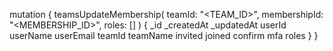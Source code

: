 mutation {
    teamsUpdateMembership(
        teamId: "<TEAM_ID>",
        membershipId: "<MEMBERSHIP_ID>",
        roles: []
    ) {
        _id
        _createdAt
        _updatedAt
        userId
        userName
        userEmail
        teamId
        teamName
        invited
        joined
        confirm
        mfa
        roles
    }
}
